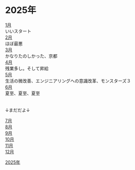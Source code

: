 # 2025年
[1月](./01/README.md)<br>
いいスタート<br>
[2月](./02/README.md)<br>
ほぼ最悪<br>
[3月](./03/README.md)<br>
かなりたのしかった、京都<br>
[4月](./04/README.md)<br>
残業多し。そして昇給<br>
[5月](./05/README.md)<br>
生活の微改善、エンジニアリングへの意識改革、モンスターズ３<br>
[6月](./06/README.md)<br>
夏至、夏至、夏至
<br><br><br>
↓まだだよ↓<br>

[7月](./07/README.md)<br>
[8月](./08/README.md)<br>
[9月](./09/README.md)<br>
[10月](./10/README.md)<br>
[11月](./11/README.md)<br>
[12月](./12/README.md)<br>


[2025年](../README.md)
